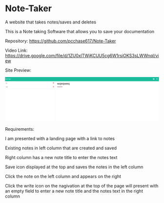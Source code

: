 # Note-Taker
A website that takes notes/saves and deletes

This is a Note taking Software that allows you to save your documentation

Repository: https://github.com/pcchase617/Note-Taker

Video Link: https://drive.google.com/file/d/1ZU0xlTWjKCUU5cg6W1rsiOKS3sLWWnql/view

Site Preview:

![alt text](https://raw.githubusercontent.com/pcchase617/Note-Taker/main/note%20taking.PNG)

Requirements:

I am presented with a landing page with a link to notes

Existing notes in left column that are created and saved

Right column has a new note title to enter the notes text

Save icon displayed at the top and saves the notes in the left column

Click the note on the left column and appears on the right

Click the write icon on the nagivation at the top of the page will present with an empty field to enter a new note title and the notes text in the right column